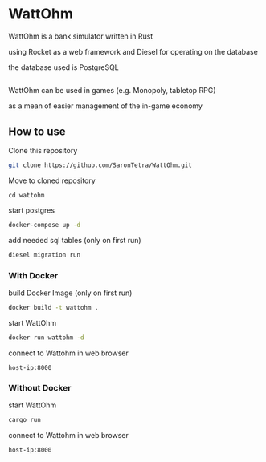 # WattOhm

WattOhm is a bank simulator written in Rust

using Rocket as a web framework
and Diesel for operating on the database

the database used is PostgreSQL
## 
WattOhm can be used in games (e.g. Monopoly, tabletop RPG)

as a mean of easier management of the in-game economy

## How to use
Clone this repository
```bash
git clone https://github.com/SaronTetra/WattOhm.git
```
Move to cloned repository
```
cd wattohm
```
start postgres
```bash
docker-compose up -d
```
add needed sql tables (only on first run)
```bash
diesel migration run
```
### With Docker
build Docker Image (only on first run)
```bash
docker build -t wattohm .
```
start WattOhm
```bash
docker run wattohm -d
```
connect to Wattohm in web browser
```
host-ip:8000
```
### Without Docker
start WattOhm
```bash
cargo run
```
connect to Wattohm in web browser
```
host-ip:8000
```
